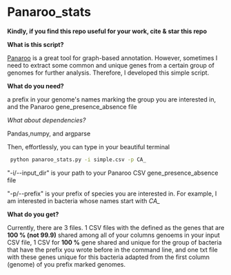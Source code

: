# Panaroo_stats
**Kindly, if you find this repo useful for your work, cite & star this repo**

**What is this script?**

[Panaroo](https://github.com/gtonkinhill/panaroo) is a great tool for graph-based  annotation. However, sometimes I need to extract some common and unique genes from a certain group of genomes for further analysis. Therefore, I developed this simple script.


**What do you need?**

a prefix in your genome's names marking the group you are interested in, and the Panaroo gene_presence_absence file 

*What about dependencies?*

Pandas,numpy, and argparse

Then, effortlessly, you can type in your beautiful terminal

```bash
 python panaroo_stats.py -i simple.csv -p CA_
```
"-i/--input_dir" is your path to your Panaroo CSV gene_presence_absence file

"-p/--prefix"  is your prefix of species you are interested in. For example, I am interested in bacteria whose names start with *CA_*


**What do you get?**

Currently, there are 3 files. 1 CSV files with the defined as the genes that are **100 % (not 99.9)** shared among all of your columns genoems in your input CSV file, 1 CSV for **100 %** gene shared and unique for the group of bacteria that have the prefix you wrote before in the command line, and one txt file with these genes unique for this bacteria adapted from the first column (genome) of you prefix marked genomes.
